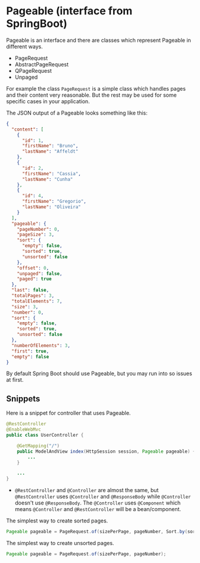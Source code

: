 # Pageable (interface from SpringBoot)

Pageable is an interface and there are classes which represent Pageable in different ways.

- PageRequest
- AbstractPageRequest
- QPageRequest
- Unpaged

For example the class `PageRequest` is a simple class which handles pages and their content very reasonable. But the rest may be used for some specific cases in your application.

The JSON output of a Pageable looks something like this:
```json
{
  "content": [
    {
      "id": 1,
      "firstName": "Bruno",
      "lastName": "Affeldt"
    },
    {
      "id": 2,
      "firstName": "Cassia",
      "lastName": "Cunha"
    },
    {
      "id": 4,
      "firstName": "Gregorio",
      "lastName": "Oliveira"
    }
  ],
  "pageable": {
    "pageNumber": 0,
    "pageSize": 3,
    "sort": {
      "empty": false,
      "sorted": true,
      "unsorted": false
    },
    "offset": 0,
    "unpaged": false,
    "paged": true
  },
  "last": false,
  "totalPages": 3,
  "totalElements": 7,
  "size": 3,
  "number": 0,
  "sort": {
    "empty": false,
    "sorted": true,
    "unsorted": false
  },
  "numberOfElements": 3,
  "first": true,
  "empty": false
}
```

By default Spring Boot should use Pageable, but you may run into so issues at first.

## Snippets

Here is a snippet for controller that uses Pageable.
```java
@RestController
@EnableWebMvc
public class UserController {

    @GetMapping("/")
    public ModelAndView index(HttpSession session, Pageable pageable) {
        ...
    }

    ...
}
```
- `@RestController` and `@Controller` are almost the same, but `@RestController` uses `@Controller` and `@ResponseBody` while `@Controller` doesn't use `@ResponseBody`. The `@Controller` uses `@Component` which means `@Controller` and `@RestController` will be a bean/component.


The simplest way to create sorted pages.
```java
Pageable pageable = PageRequest.of(sizePerPage, pageNumber, Sort.by(sortRepresentedByString));
```

The simplest way to create unsorted pages.
```java
Pageable pageable = PageRequest.of(sizePerPage, pageNumber);
```
